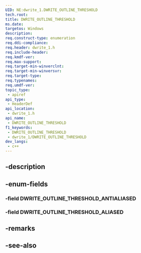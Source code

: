 ```yaml
---
UID: NE:dwrite_1.DWRITE_OUTLINE_THRESHOLD
tech.root: 
title: DWRITE_OUTLINE_THRESHOLD
ms.date: 
targetos: Windows
description: 
req.construct-type: enumeration
req.ddi-compliance: 
req.header: dwrite_1.h
req.include-header: 
req.kmdf-ver: 
req.max-support: 
req.target-min-winverclnt: 
req.target-min-winversvr: 
req.target-type: 
req.typenames: 
req.umdf-ver: 
topic_type:
 - apiref
api_type:
 - HeaderDef
api_location:
 - dwrite_1.h
api_name:
 - DWRITE_OUTLINE_THRESHOLD
f1_keywords:
 - DWRITE_OUTLINE_THRESHOLD
 - dwrite_1/DWRITE_OUTLINE_THRESHOLD
dev_langs:
 - c++
---
```


## -description

## -enum-fields

### -field DWRITE_OUTLINE_THRESHOLD_ANTIALIASED

### -field DWRITE_OUTLINE_THRESHOLD_ALIASED

## -remarks

## -see-also


